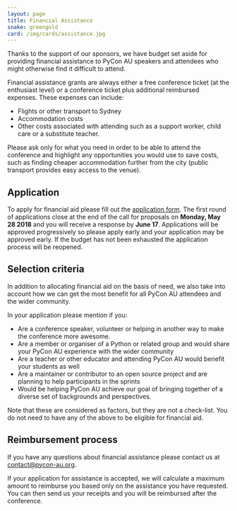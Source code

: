 ```yaml
---
layout: page
title: Financial Assistance
snake: greengold
card: /img/cards/assistance.jpg
---
```


Thanks to the support of our sponsors, we have budget set aside for providing financial assistance to PyCon AU speakers and attendees who might otherwise find it difficult to attend.

Financial assistance grants are always either a free conference ticket (at the enthusiast level) or a conference ticket plus additional reimbursed expenses. These expenses can include:
* Flights or other transport to Sydney
* Accommodation costs
* Other costs associated with attending such as a support worker, child care or a substitute teacher.

Please ask only for what you need in order to be able to attend the conference and highlight any opportunities you would use to save costs, such as finding cheaper accommodation further from the city (public transport provides easy access to the venue).

## Application

To apply for financial aid please fill out the [application form](https://goo.gl/forms/OJcmTDHGJGK4YxWB2).
The first round of applications close at the end of the call for proposals on **Monday, May 28 2018** and you will receive a response by **June 17**. Applications will be approved progressively so please apply early and your application may be approved early. If the budget has not been exhausted the application process will be reopened.

## Selection criteria

In addition to allocating financial aid on the basis of need, we also take into account how we can get the most benefit for all PyCon AU attendees and the wider community.

In your application please mention if you:
* Are a conference speaker, volunteer or helping in another way to make the conference more awesome.
* Are a member or organiser of a Python or related group and would share your PyCon AU experience with the wider community
* Are a teacher or other educator and attending PyCon AU would benefit your students as well
* Are a maintainer or contributor to an open source project and are planning to help participants in the sprints
* Would be helping PyCon AU achieve our goal of bringing together of a diverse set of backgrounds and perspectives.

Note that these are considered as factors, but they are not a check-list. You do not need to have any of the above to be eligible for financial aid.

## Reimbursement process

If you have any questions about financial assistance please contact us at [contact@pycon-au.org](mailto:contact@pycon-au.org).

If your application for assistance is accepted, we will calculate a maximum amount to reimburse you based only on the assistance you have requested. You can then send us your receipts and you will be reimbursed after the conference.

